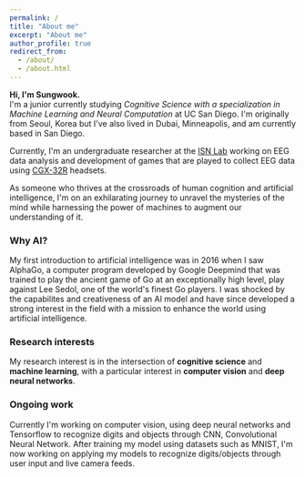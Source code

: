 ```yaml
---
permalink: /
title: "About me"
excerpt: "About me"
author_profile: true
redirect_from: 
  - /about/
  - /about.html
---
```

**Hi, I'm Sungwook.**  
I'm a junior currently studying *Cognitive Science with a specialization in Machine Learning and Neural Computation* at UC San Diego. I'm originally from Seoul, Korea but I've also lived in Dubai, Minneapolis, and am currently based in San Diego.

Currently, I'm an undergraduate researcher at the [ISN Lab](https://isn.ucsd.edu/index.php) working on EEG data analysis and development of games that are played to collect EEG data using [CGX-32R](https://www.cgxsystems.com/quick-32r) headsets.

As someone who thrives at the crossroads of human cognition and artificial intelligence, I'm on an exhilarating journey to unravel the mysteries of the mind while harnessing the power of machines to augment our understanding of it.

### Why AI?
My first introduction to artificial intelligence was in 2016 when I saw AlphaGo, a computer program developed by Google Deepmind that was trained to play the ancient game of Go at an exceptionally high level, play against Lee Sedol, one of the world's finest Go players. I was shocked by the capabilites and creativeness of an AI model and have since developed a strong interest in the field with a mission to enhance the world using artificial intelligence.

### Research interests
My research interest is in the intersection of **cognitive science** and **machine learning**, with a particular interest in **computer vision** and **deep neural networks**.

### Ongoing work
Currently I'm working on computer vision, using deep neural networks and Tensorflow to recognize digits and objects through CNN, Convolutional Neural Network. After training my model using datasets such as MNIST, I'm now working on applying my models to recognize digits/objects through user input and live camera feeds.